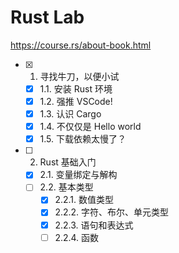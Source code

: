 # Rust Lab

<https://course.rs/about-book.html>

- [x] 1. 寻找牛刀，以便小试
  - [x] 1.1. 安装 Rust 环境
  - [x] 1.2. 强推 VSCode!
  - [x] 1.3. 认识 Cargo
  - [x] 1.4. 不仅仅是 Hello world
  - [x] 1.5. 下载依赖太慢了？
- [ ] 2. Rust 基础入门
  - [x] 2.1. 变量绑定与解构
  - [ ] 2.2. 基本类型
    - [x] 2.2.1. 数值类型
    - [x] 2.2.2. 字符、布尔、单元类型
    - [x] 2.2.3. 语句和表达式
    - [ ] 2.2.4. 函数
